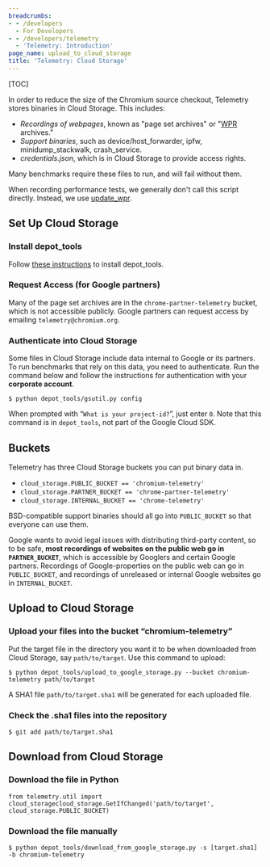 ```yaml
---
breadcrumbs:
- - /developers
  - For Developers
- - /developers/telemetry
  - 'Telemetry: Introduction'
page_name: upload_to_cloud_storage
title: 'Telemetry: Cloud Storage'
---
```


[TOC]

In order to reduce the size of the Chromium source checkout, Telemetry stores
binaries in Cloud Storage. This includes:

*   *Recordings of webpages*, known as "page set archives" or
            "[WPR](https://github.com/chromium/web-page-replay) archives."
*   *Support binaries*, such as device/host_forwarder, ipfw,
            minidump_stackwalk, crash_service.
*   *credentials.json*, which is in Cloud Storage to provide access
            rights.

Many benchmarks require these files to run, and will fail without them.

When recording performance tests, we generally don't call this script directly.
Instead, we use [update_wpr](https://source.chromium.org/chromium/chromium/src/+/main:tools/perf/recording_benchmarks.md).


## Set Up Cloud Storage

### Install depot_tools

Follow [these instructions](/developers/how-tos/install-depot-tools) to install
depot_tools.

### Request Access (for Google partners)

Many of the page set archives are in the `chrome-partner-telemetry` bucket,
which is not accessible publicly. Google partners can request access by emailing
`telemetry@chromium.org`.

### Authenticate into Cloud Storage

Some files in Cloud Storage include data internal to Google or its partners. To
run benchmarks that rely on this data, you need to authenticate. Run the command
below and follow the instructions for authentication with your **corporate
account**.

```none
$ python depot_tools/gsutil.py config
```

When prompted with “`What is your project-id?`”, just enter `0`. Note that this
command is in `depot_tools`, not part of the Google Cloud SDK.

## Buckets

Telemetry has three Cloud Storage buckets you can put binary data in.

*   `cloud_storage.PUBLIC_BUCKET == 'chromium-telemetry'`
*   `cloud_storage.PARTNER_BUCKET == 'chrome-partner-telemetry'`
*   `cloud_storage.INTERNAL_BUCKET == 'chrome-telemetry'`

BSD-compatible support binaries should all go into `PUBLIC_BUCKET` so that
everyone can use them.

Google wants to avoid legal issues with distributing third-party content, so to
be safe, **most recordings of websites on the public web go in
`PARTNER_BUCKET`**, which is accessible by Googlers and certain Google partners.
Recordings of Google-properties on the public web can go in `PUBLIC_BUCKET`, and
recordings of unreleased or internal Google websites go in `INTERNAL_BUCKET`.

## Upload to Cloud Storage

### Upload your files into the bucket “chromium-telemetry”

Put the target file in the directory you want it to be when downloaded from
Cloud Storage, say `path/to/target`. Use this command to upload:

```none
$ python depot_tools/upload_to_google_storage.py --bucket chromium-telemetry path/to/target
```

A SHA1 file `path/to/target.sha1` will be generated for each uploaded file.

### Check the .sha1 files into the repository

```none
$ git add path/to/target.sha1
```

## Download from Cloud Storage

### Download the file in Python

```none
from telemetry.util import cloud_storagecloud_storage.GetIfChanged('path/to/target', cloud_storage.PUBLIC_BUCKET)
```

### Download the file manually

```none
$ python depot_tools/download_from_google_storage.py -s [target.sha1] -b chromium-telemetry
```